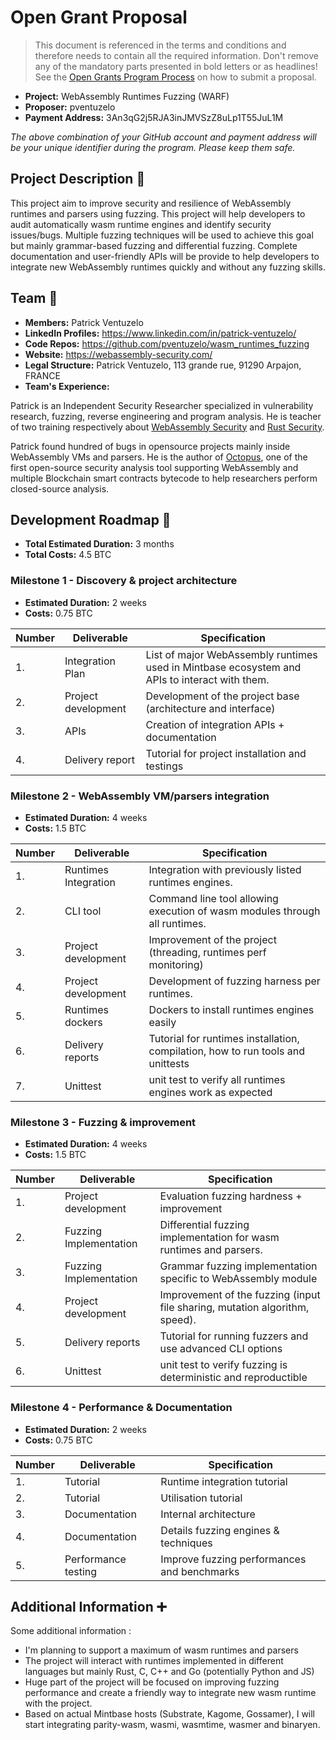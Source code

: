 # Open Grant Proposal

> This document is referenced in the terms and conditions and therefore needs to contain all the required information. Don't remove any of the mandatory parts presented in bold letters or as headlines! See the [Open Grants Program Process](https://github.com/w3f/Open-Grants-Program/blob/master/README_2.md) on how to submit a proposal.

* **Project:** WebAssembly Runtimes Fuzzing (WARF)
* **Proposer:** pventuzelo
* **Payment Address:** 3An3qG2j5RJA3inJMVSzZ8uLp1T55JuL1M

*The above combination of your GitHub account and payment address will be your unique identifier during the program. Please keep them safe.*

## Project Description :page_facing_up: 

This project aim to improve security and resilience of WebAssembly runtimes and parsers using fuzzing. This project will help developers to audit automatically wasm runtime engines and identify security issues/bugs. Multiple fuzzing techniques will be used to achieve this goal but mainly grammar-based fuzzing and differential fuzzing. Complete documentation and user-friendly APIs will be provide to help developers to integrate new WebAssembly runtimes quickly and without any fuzzing skills.

## Team :busts_in_silhouette:

* **Members:** Patrick Ventuzelo
* **LinkedIn Profiles:** https://www.linkedin.com/in/patrick-ventuzelo/
* **Code Repos:** https://github.com/pventuzelo/wasm_runtimes_fuzzing
* **Website:**	https://webassembly-security.com/
* **Legal Structure:** Patrick Ventuzelo, 113 grande rue, 91290 Arpajon, FRANCE
* **Team's Experience:**

Patrick is an Independent Security Researcher specialized in vulnerability research, fuzzing, reverse engineering and program analysis. He is teacher of two training respectively about [WebAssembly Security](https://webassembly-security.com/wasm-security-training/) and [Rust Security](https://webassembly-security.com/rust-security-training/).

Patrick found hundred of bugs in opensource projects mainly inside WebAssembly VMs and parsers. He is the author of [Octopus](https://github.com/pventuzelo/octopus), one of the first open-source security analysis tool supporting WebAssembly and multiple Blockchain smart contracts bytecode to help researchers perform closed-source analysis.

## Development Roadmap :nut_and_bolt: 

* **Total Estimated Duration:** 3 months
* **Total Costs:** 4.5 BTC

### Milestone 1 - Discovery & project architecture

* **Estimated Duration:** 2 weeks
* **Costs:** 0.75 BTC


| Number | Deliverable | Specification | 
| ------------- | ------------- | ------------- |
| 1. | Integration Plan | List of major WebAssembly runtimes used in Mintbase ecosystem and APIs to interact with them. |  
| 2.  | Project development | Development of the project base (architecture and interface) |  
| 3.  | APIs | Creation of integration APIs + documentation |
| 4.  | Delivery report | Tutorial for project installation and testings |

### Milestone 2 - WebAssembly VM/parsers integration

* **Estimated Duration:** 4 weeks
* **Costs:** 1.5 BTC


| Number | Deliverable | Specification | 
| ------------- | ------------- | ------------- | 
| 1.  | Runtimes Integration | Integration with previously listed runtimes engines. |  
| 2.  | CLI tool | Command line tool allowing execution of wasm modules through all runtimes. |  
| 3.  | Project development | Improvement of the project (threading, runtimes perf monitoring) |  
| 4.  | Project development | Development of fuzzing harness per runtimes. |
| 5.  | Runtimes dockers | Dockers to install runtimes engines easily |
| 6.  | Delivery reports | Tutorial for runtimes installation, compilation, how to run tools and unittests |
| 7.  | Unittest | unit test to verify all runtimes engines work as expected |  

### Milestone 3 - Fuzzing & improvement

* **Estimated Duration:** 4 weeks
* **Costs:** 1.5 BTC

| Number | Deliverable | Specification | 
| ------------- | ------------- | ------------- | 
| 1.  | Project development | Evaluation fuzzing hardness + improvement |
| 2.  | Fuzzing Implementation | Differential fuzzing implementation for wasm runtimes and parsers. |
| 3.  | Fuzzing Implementation | Grammar fuzzing implementation specific to WebAssembly module |
| 4.  | Project development | Improvement of the fuzzing (input file sharing, mutation algorithm, speed). |
| 5.  | Delivery reports | Tutorial for running fuzzers and use advanced CLI options |
| 6.  | Unittest | unit test to verify fuzzing is deterministic and reproductible |  

### Milestone 4 - Performance & Documentation

* **Estimated Duration:** 2 weeks
* **Costs:** 0.75 BTC

| Number | Deliverable | Specification | 
| ------------- | ------------- | ------------- | 
| 1.  | Tutorial | Runtime integration tutorial |
| 2.  | Tutorial | Utilisation tutorial |
| 3.  | Documentation | Internal architecture |
| 4.  | Documentation | Details fuzzing engines & techniques |
| 5.  | Performance testing | Improve fuzzing performances and benchmarks |

## Additional Information :heavy_plus_sign: 

Some additional information :
* I'm planning to support a maximum of wasm runtimes and parsers
* The project will interact with runtimes implemented in different languages but mainly Rust, C, C++ and Go (potentially Python and JS)
* Huge part of the project will be focused on improving fuzzing performance and create a friendly way to integrate new wasm runtime with the project.
* Based on actual Mintbase hosts (Substrate, Kagome, Gossamer), I will start integrating parity-wasm, wasmi, wasmtime, wasmer and binaryen.
